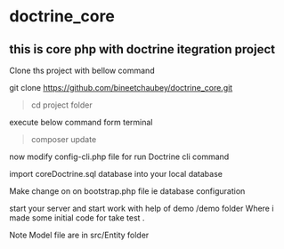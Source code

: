 doctrine_core
=============

this  is core php with doctrine itegration  project
-----------------------------

Clone ths project with  bellow command


 git clone https://github.com/bineetchaubey/doctrine_core.git
 
 > cd project folder
 
 execute below command  form  terminal 
 
 > composer update

  now modify config-cli.php file for run Doctrine cli command

import  coreDoctrine.sql database  into your local  database 

Make change on on  bootstrap.php file ie database configuration 

start your  server and  start work with help of demo  /demo folder Where i made some initial code for take test .

Note Model file are in src/Entity folder 
